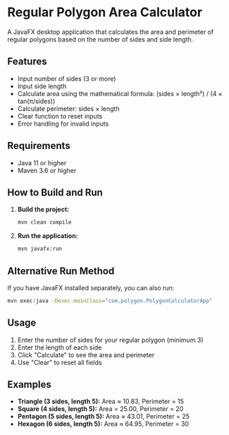 # Regular Polygon Area Calculator

A JavaFX desktop application that calculates the area and perimeter of regular polygons based on the number of sides and side length.

## Features

- Input number of sides (3 or more)
- Input side length
- Calculate area using the mathematical formula: (sides × length²) / (4 × tan(π/sides))
- Calculate perimeter: sides × length
- Clear function to reset inputs
- Error handling for invalid inputs

## Requirements

- Java 11 or higher
- Maven 3.6 or higher

## How to Build and Run

1. **Build the project:**
   ```bash
   mvn clean compile
   ```

2. **Run the application:**
   ```bash
   mvn javafx:run
   ```

## Alternative Run Method

If you have JavaFX installed separately, you can also run:
```bash
mvn exec:java -Dexec.mainClass="com.polygon.PolygonCalculatorApp"
```

## Usage

1. Enter the number of sides for your regular polygon (minimum 3)
2. Enter the length of each side
3. Click "Calculate" to see the area and perimeter
4. Use "Clear" to reset all fields

## Examples

- **Triangle (3 sides, length 5):** Area ≈ 10.83, Perimeter = 15
- **Square (4 sides, length 5):** Area = 25.00, Perimeter = 20
- **Pentagon (5 sides, length 5):** Area ≈ 43.01, Perimeter = 25
- **Hexagon (6 sides, length 5):** Area ≈ 64.95, Perimeter = 30
